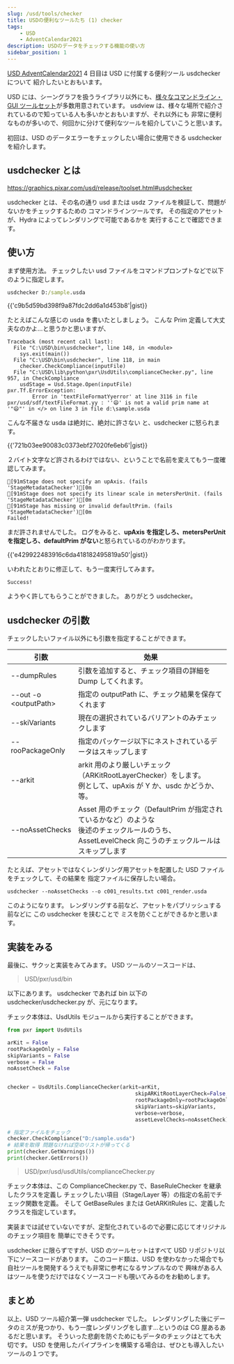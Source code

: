 ```yaml
---
slug: /usd/tools/checker
title: USDの便利なツールたち (1) checker
tags:
    - USD
    - AdventCalendar2021
description: USDのデータをチェックする機能の使い方
sidebar_position: 1
---
```


[USD AdventCalendar2021](https://qiita.com/advent-calendar/2021/usd) 4 日目は USD に付属する便利ツール usdchecker について
紹介したいとおもいます。

USD には、シーングラフを扱うライブラリ以外にも、[様々なコマンドライン・GUI ツールセット](https://graphics.pixar.com/usd/release/toolset.html)が多数用意されています。
usdview は、様々な場所で紹介されているので知っている人も多いかとおもいますが、それ以外にも
非常に便利なものが多いので、何回かに分けて便利なツールを紹介していこうと思います。

初回は、USD のデータエラーをチェックしたい場合に使用できる usdchecker を紹介します。

## usdchecker とは

https://graphics.pixar.com/usd/release/toolset.html#usdchecker

usdchecker とは、その名の通り usd または usdz ファイルを検証して、問題がないかをチェックするための
コマンドラインツールです。
その指定のアセットが、Hydra によってレンダリングで可能であるかを
実行することで確認できます。

## 使い方

まず使用方法。
チェックしたい usd ファイルをコマンドプロンプトなどで以下のように指定します。

```bat
usdchecker D:/sample.usda
```

{{'c9b5d59bd398f9a87fdc2dd6a1d453b8'|gist}}

たとえばこんな感じの usda を書いたとしましょう。
こんな Prim 定義して大丈夫なのかよ...と思うかと思いますが、

```
Traceback (most recent call last):
  File "C:\USD\bin\usdchecker", line 148, in <module>
    sys.exit(main())
  File "C:\USD\bin\usdchecker", line 118, in main
    checker.CheckCompliance(inputFile)
  File "C:\USD\lib\python\pxr\UsdUtils\complianceChecker.py", line 957, in CheckCompliance
    usdStage = Usd.Stage.Open(inputFile)
pxr.Tf.ErrorException:
        Error in 'textFileFormatYyerror' at line 3116 in file pxr/usd/sdf/textFileFormat.yy : ''😄' is not a valid prim name at '"😄"' in </> on line 3 in file d:\sample.usda
```

こんな不届きな usda は絶対に、絶対に許さない と、usdchecker に怒られます。

{{'721b03ee90083c0373ebf27020fe6eb6'|gist}}

２バイト文字など許されるわけではない、ということで名前を変えてもう一度確認してみます。

```
[91mStage does not specify an upAxis. (fails 'StageMetadataChecker')[0m
[91mStage does not specify its linear scale in metersPerUnit. (fails 'StageMetadataChecker')[0m
[91mStage has missing or invalid defaultPrim. (fails 'StageMetadataChecker')[0m
Failed!
```

まだ許されませんでした。
ログをみると、**upAxis を指定しろ、metersPerUnit を指定しろ、defaultPrim がない**と怒られているのがわかります。

{{'e429922483916c6da418182495819a50'|gist}}

いわれたとおりに修正して、もう一度実行してみます。

```
Success!
```

ようやく許してもらうことができました。
ありがとう usdchecker。

## usdchecker の引数

チェックしたいファイル以外にも引数を指定することができます。

| 引数                    | 効果                                                                                                                                                     |
| ----------------------- | -------------------------------------------------------------------------------------------------------------------------------------------------------- |
| --dumpRules             | 引数を追加すると、チェック項目の詳細を Dump してくれます。                                                                                               |
| --out -o \<outputPath\> | 指定の outputPath に、チェック結果を保存てくれます                                                                                                       |
| --skiVariants           | 現在の選択されているバリアントのみチェックします                                                                                                         |
| --rooPackageOnly        | 指定のパッケージ以下にネストされているデータはスキップします                                                                                             |
| --arkit                 | arkit 用のより厳しいチェック（ARKitRootLayerChecker）をします。<br />例として、upAxis が Y か、usdc かどうか、等。                                       |
| --noAssetChecks         | Asset 用のチェック（DefaultPrim が指定されているかなど）のような<br />後述のチェックルールのうち、AssetLevelCheck 向こうのチェックルールはスキップします |

たとえば、アセットではなくレンダリング用アセットを配置した USD ファイルをチェックして、その結果を
指定ファイルに保存したい場合。

```
usdchecker --noAssetChecks --o c001_results.txt c001_render.usda
```

このようになります。
レンダリングする前など、アセットをパブリッシュする前などに この usdchecker を挟むことで
ミスを防ぐことができるかと思います。

## 実装をみる

最後に、サクッと実装をみてみます。
USD ツールのソースコードは、

> USD/pxr/usd/bin

以下にあります。
usdchecker であれば bin 以下の usdchecker/usdchecker.py
が、元になります。

チェック本体は、UsdUtils モジュールから実行することができます。

```python
from pxr import UsdUtils

arKit = False
rootPackageOnly = False
skipVariants = False
verbose = False
noAssetCheck = False


checker = UsdUtils.ComplianceChecker(arkit=arKit,
                                         skipARKitRootLayerCheck=False,
                                         rootPackageOnly=rootPackageOnly,
                                         skipVariants=skipVariants,
                                         verbose=verbose,
                                         assetLevelChecks=noAssetCheck)

# 指定ファイルをチェック
checker.CheckCompliance("D:/sample.usda")
# 結果を取得 問題なければ空のリストが帰ってくる
print(checker.GetWarnings())
print(checker.GetErrors())
```

> USD/pxr/usd/usdUtils/complianceChecker.py

チェック本体は、この ComplianceChecker.py で、BaseRuleChecker を継承したクラスを定義し
チェックしたい項目（Stage/Layer 等）の指定の名前でチェック関数を定義。
そして GetBaseRules または GetARKitRules に、定義したクラスを指定しています。

実装までは試せていないですが、定型化されているので必要に応じてオリジナルのチェック項目を
簡単にできそうです。

usdchecker に限らずですが、USD のツールセットはすべて USD リポジトリ以下にソースコードがあります。
このコード類は、USD を使わなかった場合でも自社ツールを開発するうえでも非常に参考になるサンプルなので
興味がある人はツールを使うだけではなくソースコードも覗いてみるのをお勧めします。

## まとめ

以上、USD ツール紹介第一弾 usdchecker でした。
レンダリングした後にデータのミスが見つかり、もう一度レンダリングをし直す...というのは
CG 屋あるあるだと思います。
そういった悲劇を防ぐためにもデータのチェックはとても大切です。
USD を使用したパイプラインを構築する場合は、ぜひとも導入したいツールの１つです。
